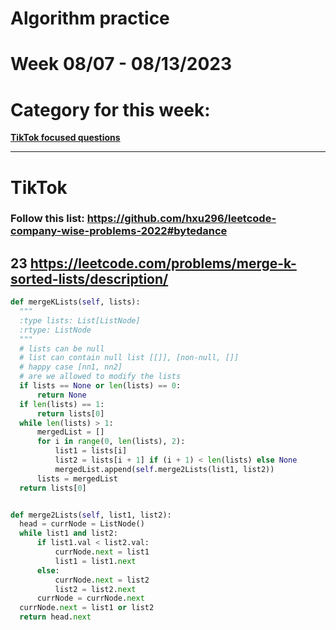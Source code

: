 # Algorithm practice

# Week 08/07 - 08/13/2023

# Category for this week:
**[TikTok focused questions](#tiktok)**<br>

---

# TikTok

### Follow this list: https://github.com/hxu296/leetcode-company-wise-problems-2022#bytedance

## 23 https://leetcode.com/problems/merge-k-sorted-lists/description/

```python
def mergeKLists(self, lists):
  """
  :type lists: List[ListNode]
  :rtype: ListNode
  """
  # lists can be null
  # list can contain null list [[]], [non-null, []]
  # happy case [nn1, nn2]
  # are we allowed to modify the lists
  if lists == None or len(lists) == 0:
      return None
  if len(lists) == 1:
      return lists[0]
  while len(lists) > 1:
      mergedList = []
      for i in range(0, len(lists), 2):
          list1 = lists[i]
          list2 = lists[i + 1] if (i + 1) < len(lists) else None
          mergedList.append(self.merge2Lists(list1, list2))
      lists = mergedList
  return lists[0]


def merge2Lists(self, list1, list2):
  head = currNode = ListNode()
  while list1 and list2:
      if list1.val < list2.val:
          currNode.next = list1
          list1 = list1.next
      else:
          currNode.next = list2
          list2 = list2.next
      currNode = currNode.next
  currNode.next = list1 or list2
  return head.next
```

# 